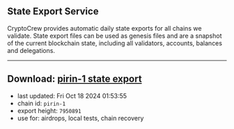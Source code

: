 ## State Export Service
CryptoCrew provides automatic daily state exports for all chains we validate. State export files can be used as genesis files and are a snapshot of the current blockchain state, including all validators, accounts, balances and delegations.

---
**Download: [pirin-1 state export](https://dl-eu2.ccvalidators.com/SERVICE/nolus/pirin-1_export_7950891.json)**
---

- last updated: Fri Oct 18 2024 01:53:55
- chain id: `pirin-1`
- export height: `7950891`
- use for: airdrops, local tests, chain recovery
